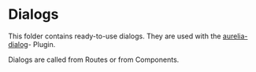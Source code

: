 # Dialogs

This folder contains ready-to-use dialogs. They are used with the [aurelia-dialog](https://github.com/aurelia/dialog)- Plugin.

Dialogs are called from Routes or from Components.

